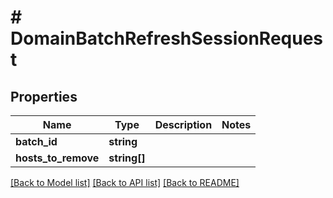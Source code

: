 # # DomainBatchRefreshSessionRequest

## Properties

Name | Type | Description | Notes
------------ | ------------- | ------------- | -------------
**batch_id** | **string** |  |
**hosts_to_remove** | **string[]** |  |

[[Back to Model list]](../../README.md#models) [[Back to API list]](../../README.md#endpoints) [[Back to README]](../../README.md)

